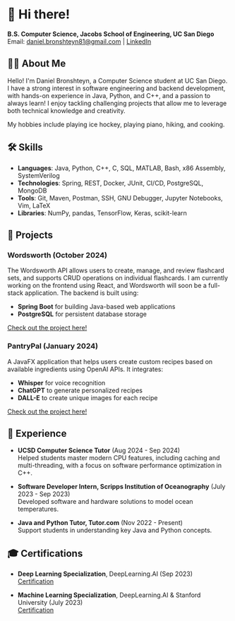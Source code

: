 
# 👋 Hi there!  

**B.S. Computer Science, Jacobs School of Engineering, UC San Diego**  
Email: daniel.bronshteyn81@gmail.com | [LinkedIn](https://www.linkedin.com/in/daniel-bronshteyn-78862212a/)

## 👨‍💻 About Me 

Hello! I'm Daniel Bronshteyn, a Computer Science student at UC San Diego. I have a strong interest in software engineering and backend development, with hands-on experience in Java, Python, and C++, and a passion to always learn! I enjoy tackling challenging projects that allow me to leverage both technical knowledge and creativity.

My hobbies include playing ice hockey, playing piano, hiking, and cooking.

## 🛠️ Skills 

- **Languages**: Java, Python, C++, C, SQL, MATLAB, Bash, x86 Assembly, SystemVerilog
- **Technologies**: Spring, REST, Docker, JUnit, CI/CD,‬‭ PostgreSQL, MongoDB
- **Tools**: Git, Maven, Postman, SSH, GNU Debugger, Jupyter‬‭ Notebooks, Vim, LaTeX
- **Libraries**: NumPy, pandas, TensorFlow, Keras, scikit-learn

## 🚀 Projects 

### Wordsworth (October 2024)
The Wordsworth API allows users to create, manage, and review flashcard sets, and supports CRUD operations on individual flashcards. I am currently working on the frontend using React, and Wordsworth will soon be a full-stack application. The backend is built using:
- **Spring Boot** for building Java-based web applications
- **PostgreSQL** for persistent database storage
  
[Check out the project here!](https://github.com/dbronshteyn/Wordsworth)

### PantryPal (January 2024)
A JavaFX application that helps users create custom recipes based on available ingredients using OpenAI APIs. It integrates:
- **Whisper** for voice recognition
- **ChatGPT** to generate personalized recipes
- **DALL-E** to create unique images for each recipe
  
[Check out the project here!](https://github.com/dbronshteyn/PantryPal)

## 💼 Experience 

- **UCSD Computer Science Tutor** (Aug 2024 - Sep 2024)  
  Helped students master modern CPU features, including caching and multi-threading, with a focus on software performance optimization in C++.
  
- **Software Developer Intern, Scripps Institution of Oceanography** (July 2023 - Sep 2023)  
  Developed software and hardware solutions to model ocean temperatures.

- **Java and Python Tutor, Tutor.com** (Nov 2022 - Present)  
  Support students in understanding key Java and Python concepts.

## 🎓 Certifications

- **Deep Learning Specialization**, DeepLearning.AI (Sep 2023)  
  [Certification](https://www.coursera.org/account/accomplishments/specialization/certificate/MSZULYSPJDSV)

- **Machine Learning Specialization**, DeepLearning.AI & Stanford University (July 2023)  
  [Certification](https://www.coursera.org/account/accomplishments/specialization/certificate/M66VNMT5FA28)
